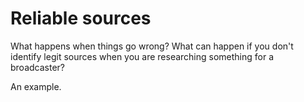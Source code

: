 # Reliable sources

What happens when things go wrong? What can happen if you don't identify legit sources when you are researching something for a broadcaster?

An example.

